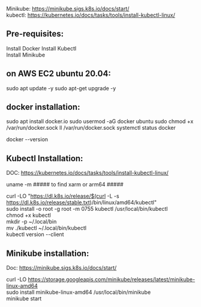 Minikube: https://minikube.sigs.k8s.io/docs/start/  
kubectl: https://kubernetes.io/docs/tasks/tools/install-kubectl-linux/  

Pre-requisites:    
------------
Install Docker
Install Kubectl  
Install Minikube    
   

on AWS EC2 ubuntu 20.04: 
-----------
sudo apt update -y
sudo apt-get upgrade -y

docker installation:   
-------------------
sudo apt install docker.io
sudo usermod -aG docker ubuntu
sudo chmod +x /var/run/docker.sock
ll /var/run/docker.sock
systemctl status docker

docker --version

Kubectl Installation:   
--------------------  

DOC: https://kubernetes.io/docs/tasks/tools/install-kubectl-linux/

uname -m  ##### to find xarm or arm64 #####

curl -LO "https://dl.k8s.io/release/$(curl -L -s https://dl.k8s.io/release/stable.txt)/bin/linux/amd64/kubectl"  
sudo install -o root -g root -m 0755 kubectl /usr/local/bin/kubectl  
chmod +x kubectl  
mkdir -p ~/.local/bin  
mv ./kubectl ~/.local/bin/kubectl  
kubectl version --client  

Minikube installation:    
--------------------
Doc: https://minikube.sigs.k8s.io/docs/start/  

curl -LO https://storage.googleapis.com/minikube/releases/latest/minikube-linux-amd64  
sudo install minikube-linux-amd64 /usr/local/bin/minikube  
minikube start  


